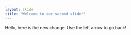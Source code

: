 ```yaml
---
layout: slide
title: "Welcome to our second slide!"
---
```

Hello, here is the new change.
Use the left arrow to go back!
